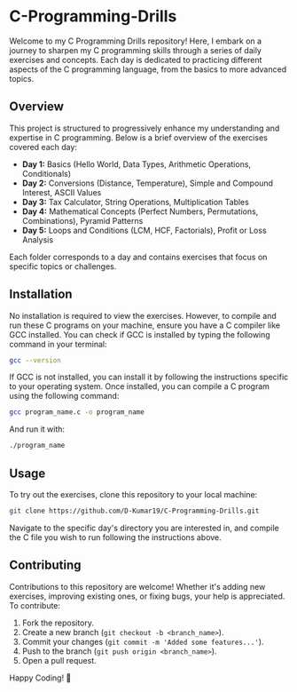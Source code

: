 # C-Programming-Drills

Welcome to my C Programming Drills repository! Here, I embark on a journey to sharpen my C programming skills through a series of daily exercises and concepts. Each day is dedicated to practicing different aspects of the C programming language, from the basics to more advanced topics.

## Overview

This project is structured to progressively enhance my understanding and expertise in C programming. Below is a brief overview of the exercises covered each day:

- **Day 1:** Basics (Hello World, Data Types, Arithmetic Operations, Conditionals)
- **Day 2:** Conversions (Distance, Temperature), Simple and Compound Interest, ASCII Values
- **Day 3:** Tax Calculator, String Operations, Multiplication Tables
- **Day 4:** Mathematical Concepts (Perfect Numbers, Permutations, Combinations), Pyramid Patterns
- **Day 5:** Loops and Conditions (LCM, HCF, Factorials), Profit or Loss Analysis

Each folder corresponds to a day and contains exercises that focus on specific topics or challenges. 

## Installation

No installation is required to view the exercises. However, to compile and run these C programs on your machine, ensure you have a C compiler like GCC installed. You can check if GCC is installed by typing the following command in your terminal:

```bash
gcc --version
```
If GCC is not installed, you can install it by following the instructions specific to your operating system. Once installed, you can compile a C program using the following command:

```bash
gcc program_name.c -o program_name
```
And run it with:

```bash
./program_name
```

## Usage
To try out the exercises, clone this repository to your local machine:

```bash
git clone https://github.com/D-Kumar19/C-Programming-Drills.git
```

Navigate to the specific day's directory you are interested in, and compile the C file you wish to run following the instructions above.

## Contributing
Contributions to this repository are welcome! Whether it's adding new exercises, improving existing ones, or fixing bugs, your help is appreciated. To contribute:

1. Fork the repository.
2. Create a new branch (`git checkout -b <branch_name>`).
3. Commit your changes (`git commit -m 'Added some features...'`).
4. Push to the branch (`git push origin <branch_name>`).
5. Open a pull request.

Happy Coding! 🚀
